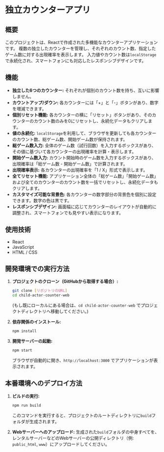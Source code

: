 # 独立カウンターアプリ

## 概要
このプロジェクトは、Reactで作成された多機能なカウンターアプリケーションです。
複数の独立したカウンターを管理し、それぞれのカウント数、指定したゲーム数に対する出現確率を表示します。
入力値やカウント数は`localStorage`で永続化され、スマートフォンにも対応したレスポンシブデザインです。

## 機能
-   **独立した6つのカウンター:** それぞれが個別のカウント数を持ち、互いに影響しません。
-   **カウントアップ/ダウン:** 各カウンターには「+」と「-」ボタンがあり、数字を増減できます。
-   **個別リセット機能:** 各カウンターの横に「リセット」ボタンがあり、そのカウンターのカウント数のみを0にリセットし、永続化データもクリアします。
-   **値の永続化:** `localStorage`を利用して、ブラウザを更新しても各カウンターのカウント数、総ゲーム数、開始ゲーム数が保持されます。
-   **総ゲーム数入力:** 全体のゲーム数（試行回数）を入力するボックスがあり、その値に基づいて各カウンターの出現確率を計算・表示します。
-   **開始ゲーム数入力:** カウント開始時のゲーム数を入力するボックスがあり、出現確率は「総ゲーム数 - 開始ゲーム数」で計算されます。
-   **出現確率表示:** 各カウンターの出現確率を「1 / X」形式で表示します。
-   **全てリセット機能:** アプリケーション全体の「総ゲーム数」「開始ゲーム数」および全てのカウンターのカウント数を一括でリセットし、永続化データもクリアします。
-   **カスタマイズ可能な背景色:** 各カウンターの数字部分の背景色を個別に設定できます。数字の色は黒です。
-   **レスポンシブデザイン:** 画面幅に応じてカウンターのレイアウトが自動的に調整され、スマートフォンでも見やすい表示になります。

## 使用技術
-   React
-   JavaScript
-   HTML / CSS

## 開発環境での実行方法

1.  **プロジェクトのクローン（GitHubから取得する場合）:**
    ```bash
    git clone [リポジトリのURL]
    cd child-actor-counter-web
    ```
    (もし既にローカルにある場合は、`cd child-actor-counter-web` でプロジェクトディレクトリへ移動してください。)

2.  **依存関係のインストール:**
    ```bash
    npm install
    ```

3.  **開発サーバーの起動:**
    ```bash
    npm start
    ```
    ブラウザが自動的に開き、`http://localhost:3000` でアプリケーションが表示されます。

## 本番環境へのデプロイ方法

1.  **ビルドの実行:**
    ```bash
    npm run build
    ```
    このコマンドを実行すると、プロジェクトのルートディレクトリに`build`フォルダが生成されます。

2.  **Webサーバーへのアップロード:**
    生成された`build`フォルダの中身すべてを、レンタルサーバーなどのWebサーバーの公開ディレクトリ（例: `public_html`, `www`）にアップロードしてください。